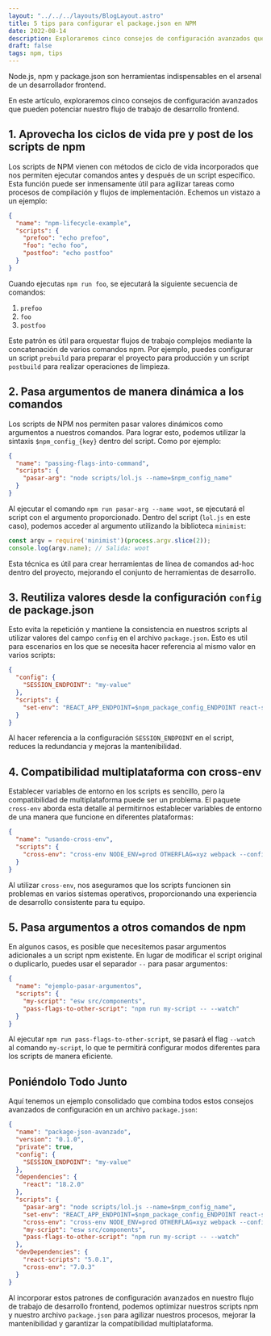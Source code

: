 ```yaml
---
layout: "../../../layouts/BlogLayout.astro"
title: 5 tips para configurar el package.json en NPM
date: 2022-08-14
description: Exploraremos cinco consejos de configuración avanzados que pueden potenciar nuestro flujo de trabajo de desarrollo frontend.
draft: false
tags: npm, tips
---
```


Node.js, npm y package.json son herramientas indispensables en el arsenal de un desarrollador frontend.

En este artículo, exploraremos cinco consejos de configuración avanzados que pueden potenciar nuestro flujo de trabajo de desarrollo frontend.

## 1. Aprovecha los ciclos de vida pre y post de los scripts de npm

Los scripts de NPM vienen con métodos de ciclo de vida incorporados que nos permiten ejecutar comandos antes y después de un script específico. Esta función puede ser inmensamente útil para agilizar tareas como procesos de compilación y flujos de implementación. Echemos un vistazo a un ejemplo:

```json
{
  "name": "npm-lifecycle-example",
  "scripts": {
    "prefoo": "echo prefoo",
    "foo": "echo foo",
    "postfoo": "echo postfoo"
  }
}
```

Cuando ejecutas `npm run foo`, se ejecutará la siguiente secuencia de comandos:

1. `prefoo`
2. `foo`
3. `postfoo`

Este patrón es útil para orquestar flujos de trabajo complejos mediante la concatenación de varios comandos npm. Por ejemplo, puedes configurar un script `prebuild` para preparar el proyecto para producción y un script `postbuild` para realizar operaciones de limpieza.

## 2. Pasa argumentos de manera dinámica a los comandos

Los scripts de NPM nos permiten pasar valores dinámicos como argumentos a nuestros comandos. Para lograr esto, podemos utilizar la sintaxis `$npm_config_{key}` dentro del script. Como por ejemplo:

```json
{
  "name": "passing-flags-into-command",
  "scripts": {
    "pasar-arg": "node scripts/lol.js --name=$npm_config_name"
  }
}
```

Al ejecutar el comando `npm run pasar-arg --name woot`, se ejecutará el script con el argumento proporcionado. Dentro del script (`lol.js` en este caso), podemos acceder al argumento utilizando la biblioteca `minimist`:

```javascript
const argv = require('minimist')(process.argv.slice(2));
console.log(argv.name); // Salida: woot
```

Esta técnica es útil para crear herramientas de línea de comandos ad-hoc dentro del proyecto, mejorando el conjunto de herramientas de desarrollo.

## 3. Reutiliza valores desde la configuración `config` de package.json

Esto evita la repetición y mantiene la consistencia en nuestros scripts al utilizar valores del campo `config` en el archivo `package.json`. Esto es util para escenarios en los que se necesita hacer referencia al mismo valor en varios scripts:

```json
{
  "config": {
    "SESSION_ENDPOINT": "my-value"
  },
  "scripts": {
    "set-env": "REACT_APP_ENDPOINT=$npm_package_config_ENDPOINT react-scripts start"
  }
}
```

Al hacer referencia a la configuración `SESSION_ENDPOINT` en el script, reduces la redundancia y mejoras la mantenibilidad.

## 4. Compatibilidad multiplataforma con cross-env

Establecer variables de entorno en los scripts es sencillo, pero la compatibilidad de multiplataforma puede ser un problema. El paquete `cross-env` aborda esta detalle al permitirnos establecer variables de entorno de una manera que funcione en diferentes plataformas:

```json
{
  "name": "usando-cross-env",
  "scripts": {
    "cross-env": "cross-env NODE_ENV=prod OTHERFLAG=xyz webpack --config webpack.js"
  }
}
```

Al utilizar `cross-env`, nos aseguramos que los scripts funcionen sin problemas en varios sistemas operativos, proporcionando una experiencia de desarrollo consistente para tu equipo.

## 5. Pasa argumentos a otros comandos de npm

En algunos casos, es posible que necesitemos pasar argumentos adicionales a un script npm existente. En lugar de modificar el script original o duplicarlo, puedes usar el separador `--` para pasar argumentos:

```json
{
  "name": "ejemplo-pasar-argumentos",
  "scripts": {
    "my-script": "esw src/components",
    "pass-flags-to-other-script": "npm run my-script -- --watch"
  }
}
```

Al ejecutar `npm run pass-flags-to-other-script`, se pasará el flag `--watch` al comando `my-script`, lo que te permitirá configurar modos diferentes para los scripts de manera eficiente.

## Poniéndolo Todo Junto

Aquí tenemos un ejemplo consolidado que combina todos estos consejos avanzados de configuración en un archivo `package.json`:

```json
{
  "name": "package-json-avanzado",
  "version": "0.1.0",
  "private": true,
  "config": {
    "SESSION_ENDPOINT": "my-value"
  },
  "dependencies": {
    "react": "18.2.0"
  },
  "scripts": {
    "pasar-arg": "node scripts/lol.js --name=$npm_config_name",
    "set-env": "REACT_APP_ENDPOINT=$npm_package_config_ENDPOINT react-scripts start",
    "cross-env": "cross-env NODE_ENV=prod OTHERFLAG=xyz webpack --config webpack.js",
    "my-script": "esw src/components",
    "pass-flags-to-other-script": "npm run my-script -- --watch"
  },
  "devDependencies": {
    "react-scripts": "5.0.1",
    "cross-env": "7.0.3"
  }
}
```

Al incorporar estos patrones de configuración avanzados en nuestro flujo de trabajo de desarrollo frontend, podemos optimizar nuestros scripts npm y nuestro archivo `package.json` para agilizar nuestros procesos, mejorar la mantenibilidad y garantizar la compatibilidad multiplataforma.
